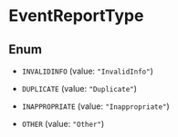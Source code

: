 

# EventReportType

## Enum


* `INVALIDINFO` (value: `"InvalidInfo"`)

* `DUPLICATE` (value: `"Duplicate"`)

* `INAPPROPRIATE` (value: `"Inappropriate"`)

* `OTHER` (value: `"Other"`)



